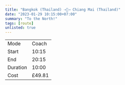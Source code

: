 ```yaml
---
title: "Bangkok (Thailand) ⇢🚌⇢ Chiang Mai (Thailand)"
date: "2023-01-29 10:15:00+07:00"
summary: "To the North!"
tags: [route]
unlisted: true
---
```


|  |   |
|---|---|
| Mode | Coach |
| Start | 10:15  |
| End | 20:15  |
| Duration | 10:00 |
| Cost | £49.81 |
